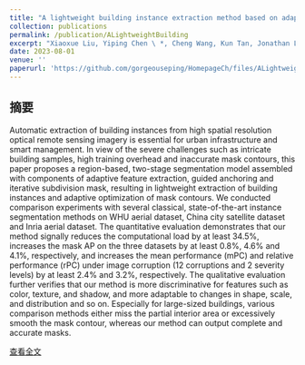 ```yaml
---
title: "A lightweight building instance extraction method based on adaptive optimization of mask contour"
collection: publications
permalink: /publication/ALightweightBuilding
excerpt: "Xiaoxue Liu, Yiping Chen \ *, Cheng Wang, Kun Tan, Jonathan Li \ *<br/>International Journal of Applied Earth Observation and Geoinformation, August 2023<br/><img src='https://github.com/gorgeouseping/HomepageCh/images/ALightweightBuilding.jpg'>"
date: 2023-08-01
venue: ''
paperurl: 'https://github.com/gorgeouseping/HomepageCh/files/ALightweightBuilding.pdf'
---
```

## 摘要
Automatic extraction of building instances from high spatial resolution optical remote sensing imagery is essential for urban infrastructure and smart management. In view of the severe challenges such as intricate building samples, high training overhead and inaccurate mask contours, this paper proposes a region-based, two-stage segmentation model assembled with components of adaptive feature extraction, guided anchoring and iterative subdivision mask, resulting in lightweight extraction of building instances and adaptive optimization of mask contours. We conducted comparison experiments with several classical, state-of-the-art instance segmentation methods on WHU aerial dataset, China city satellite dataset and Inria aerial dataset. The quantitative evaluation demonstrates that our method signally reduces the computational load by at least 34.5%, increases the mask AP on the three datasets by at least 0.8%, 4.6% and 4.1%, respectively, and increases the mean performance (mPC) and relative performance (rPC) under image corruption (12 corruptions and 2 severity levels) by at least 2.4% and 3.2%, respectively. The qualitative evaluation further verifies that our method is more discriminative for features such as color, texture, and shadow, and more adaptable to changes in shape, scale, and distribution and so on. Especially for large-sized buildings, various comparison methods either miss the partial interior area or excessively smooth the mask contour, whereas our method can output complete and accurate masks.

[查看全文](https://doi.org/10.1016/j.jag.2023.103420)
